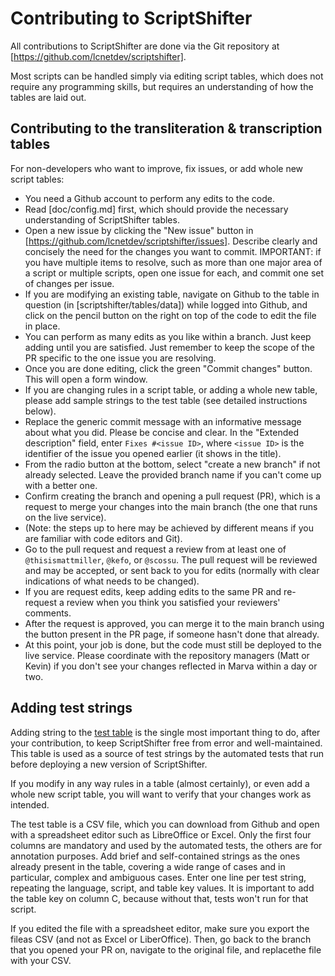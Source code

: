 # Contributing to ScriptShifter

All contributions to ScriptShifter are done via the Git repository at
[https://github.com/lcnetdev/scriptshifter].

Most scripts can be handled simply via editing script tables, which does not
require any programming skills, but requires an understanding of how the
tables are laid out.

## Contributing to the transliteration & transcription tables

For non-developers who want to improve, fix issues, or add whole new script
tables:

- You need a Github account to perform any edits to the code.
- Read [doc/config.md] first, which should provide the necessary understanding
  of ScriptShifter tables.
- Open a new issue by clicking the "New issue" button in
  [https://github.com/lcnetdev/scriptshifter/issues]. Describe clearly and
  concisely the need for the changes you want to commit. IMPORTANT: if you have
  multiple items to resolve, such as more than one major area of a script or
  multiple scripts, open one issue for each, and commit one set of changes per
  issue.
- If you are modifying an existing table, navigate on Github to the table in
  question (in [scriptshifter/tables/data]) while logged into Github, and click
  on the pencil button on the right on top of the code to edit the file in
  place.
- You can perform as many edits as you like within a branch. Just keep adding
  until you are satisfied. Just remember to keep the scope of the PR specific
  to the one issue you are resolving.
- Once you are done editing, click the green "Commit changes" button. This will
  open a form window.
- If you are changing rules in a script table, or adding a whole new table,
  please add sample strings to the test table (see detailed instructions
  below).
- Replace the generic commit message with an informative message about what
  you did. Please be concise and clear. In the "Extended description" field,
  enter `Fixes #<issue ID>`, where `<issue ID>` is the identifier of the issue
  you opened earlier (it shows in the title).
- From the radio button at the bottom, select "create a new branch" if not
  already selected. Leave the provided branch name if you can't come up with a
  better one.
- Confirm creating the branch and opening a pull request (PR), which is a
  request to merge your changes into the main branch (the one that runs on the
  live service).
- (Note: the steps up to here may be achieved by different means if you are
  familiar with code editors and Git).
- Go to the pull request and request a review from at least one of
  `@thisismattmiller`, `@kefo`, or `@scossu`. The pull request will be reviewed
  and may be accepted, or sent back to you for edits (normally with clear
  indications of what needs to be changed).
- If you are request edits, keep adding edits to the same PR and re-request
  a review when you think you satisfied your reviewers' comments.
- After the request is approved, you can merge it to the main branch using the
  button present in the PR page, if someone hasn't done that already.
- At this point, your job is done, but the code must still be deployed to the
  live service. Please coordinate with the repository managers (Matt or Kevin)
  if you don't see your changes reflected in Marva within a day or two.


## Adding test strings

Adding string to the [test table](tests/data/sample_strings.csv) is the single
most important thing to do, after your contribution, to keep ScriptShifter
free from error and well-maintained. This table is used as a source of test
strings by the automated tests that run before deploying a new version of
ScriptShifter.

If you modify in any way rules in a table (almost certainly), or even add a
whole new script table, you will want to verify that your changes work as
intended.

The test table is a CSV file, which you can download from Github and open with
a spreadsheet editor such as LibreOffice or Excel. Only the first four columns
are mandatory and used by the automated tests, the others are for annotation
purposes. Add brief and self-contained strings as the ones already present in
the table, covering a wide range of cases and in particular, complex and
ambiguous cases. Enter one line per test string, repeating the language,
script, and table key values. It is important to add the table key on column C,
because without that, tests won't run for that script.

If you edited the file with a spreadsheet editor, make sure you export the
fileas CSV (and not as Excel or LiberOffice). Then, go back to the branch that
you opened your PR on, navigate to the original file, and replacethe file with
your CSV.
